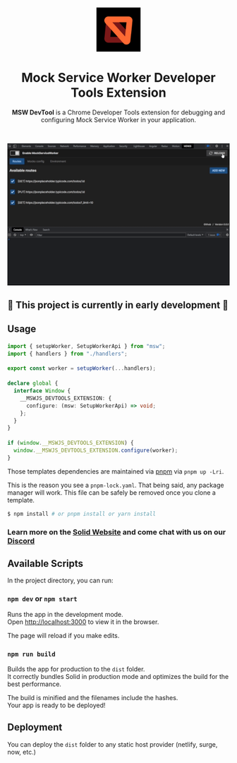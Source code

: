 <br />

<p align="center">
  <img src="https://raw.githubusercontent.com/mswjs/msw/main/media/msw-logo.svg" width="100" alt="Mock Service Worker logo" />
</p>

<h1 align="center">Mock Service Worker Developer Tools Extension</h1>
<p align="center"><strong>MSW DevTool</strong> is a Chrome Developer Tools extension for debugging and configuring Mock Service Worker in your application.</p>

<br />

<p align="center">
    <img src="showcase.gif" alt="Showcase of devtools"/>
</p>

## 🚧 This project is currently in early development 🚧

## Usage

```ts
import { setupWorker, SetupWorkerApi } from "msw";
import { handlers } from "./handlers";

export const worker = setupWorker(...handlers);

declare global {
  interface Window {
    __MSWJS_DEVTOOLS_EXTENSION: {
      configure: (msw: SetupWorkerApi) => void;
    };
  }
}

if (window.__MSWJS_DEVTOOLS_EXTENSION) {
  window.__MSWJS_DEVTOOLS_EXTENSION.configure(worker);
}
```

Those templates dependencies are maintained via [pnpm](https://pnpm.io) via `pnpm up -Lri`.

This is the reason you see a `pnpm-lock.yaml`. That being said, any package manager will work. This file can be safely
be removed once you clone a template.

```bash
$ npm install # or pnpm install or yarn install
```

### Learn more on the [Solid Website](https://solidjs.com) and come chat with us on our [Discord](https://discord.com/invite/solidjs)

## Available Scripts

In the project directory, you can run:

### `npm dev` or `npm start`

Runs the app in the development mode.<br>
Open [http://localhost:3000](http://localhost:3000) to view it in the browser.

The page will reload if you make edits.<br>

### `npm run build`

Builds the app for production to the `dist` folder.<br>
It correctly bundles Solid in production mode and optimizes the build for the best performance.

The build is minified and the filenames include the hashes.<br>
Your app is ready to be deployed!

## Deployment

You can deploy the `dist` folder to any static host provider (netlify, surge, now, etc.)
